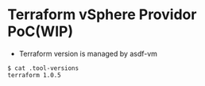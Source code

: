 # Terraform vSphere Providor PoC(WIP)

- Terraform version is managed by asdf-vm

```
$ cat .tool-versions 
terraform 1.0.5
```